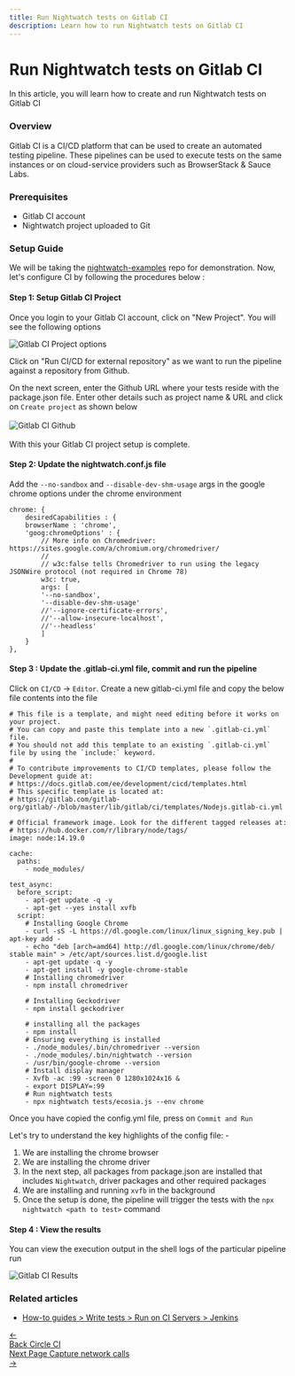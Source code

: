 ```yaml
---
title: Run Nightwatch tests on Gitlab CI
description: Learn how to run Nightwatch tests on Gitlab CI
---
```


<div class="page-header"><h1>Run Nightwatch tests on Gitlab CI</h1></div>

In this article, you will learn how to create and run Nightwatch tests on Gitlab CI

### Overview

Gitlab CI is a CI/CD platform that can be used to create an automated testing pipeline. These pipelines can be used to execute tests on the same instances or on cloud-service providers such as BrowserStack & Sauce Labs.

### Prerequisites
- Gitlab CI account
- Nightwatch project uploaded to Git


### Setup Guide
We will be taking the [nightwatch-examples](https://github.com/nightwatchjs/nightwatch-examples) repo for demonstration. Now, let's configure CI by following the procedures below :


#### Step 1:  Setup Gitlab CI Project
Once you login to your Gitlab CI account, click on "New Project". You will see the following options

![Gitlab CI Project options](https://user-images.githubusercontent.com/1677755/191430866-d944c965-3fcb-4128-a878-30e816acb6be.png)

Click on "Run CI/CD for external repository" as we want to run the pipeline against a repository from Github. 

On the next screen, enter the Github URL where your tests reside with the package.json file. Enter other details such as project name & URL and click on `Create project` as shown below
<br>
<br>
![Gitlab CI Github](https://user-images.githubusercontent.com/1677755/191431627-b1756eda-3357-4525-b4cd-b92b8274c470.png)
<br>
<br>
With this your Gitlab CI project setup is complete. 

#### Step 2:  Update the nightwatch.conf.js file
Add the `--no-sandbox` and `--disable-dev-shm-usage` args in the google chrome options under the chrome environment 

<pre><code class="yml">chrome: {
    desiredCapabilities : {
    browserName : 'chrome',
    'goog:chromeOptions' : {
        // More info on Chromedriver: https://sites.google.com/a/chromium.org/chromedriver/
        //
        // w3c:false tells Chromedriver to run using the legacy JSONWire protocol (not required in Chrome 78)
        w3c: true,
        args: [
        '--no-sandbox',
        '--disable-dev-shm-usage'
        //'--ignore-certificate-errors',
        //'--allow-insecure-localhost',
        //'--headless'
        ]
    }
},
</code></pre>

#### Step 3 : Update the .gitlab-ci.yml file, commit and run the pipeline

Click on `CI/CD` -> `Editor`. Create a new gitlab-ci.yml file and copy the below file contents into the file

<pre><code class="yml"># This file is a template, and might need editing before it works on your project.
# You can copy and paste this template into a new `.gitlab-ci.yml` file.
# You should not add this template to an existing `.gitlab-ci.yml` file by using the `include:` keyword.
#
# To contribute improvements to CI/CD templates, please follow the Development guide at:
# https://docs.gitlab.com/ee/development/cicd/templates.html
# This specific template is located at:
# https://gitlab.com/gitlab-org/gitlab/-/blob/master/lib/gitlab/ci/templates/Nodejs.gitlab-ci.yml

# Official framework image. Look for the different tagged releases at:
# https://hub.docker.com/r/library/node/tags/
image: node:14.19.0

cache:
  paths:
    - node_modules/

test_async:
  before_script:
    - apt-get update -q -y
    - apt-get --yes install xvfb
  script:
    # Installing Google Chrome
    - curl -sS -L https://dl.google.com/linux/linux_signing_key.pub | apt-key add -
    - echo "deb [arch=amd64] http://dl.google.com/linux/chrome/deb/ stable main" > /etc/apt/sources.list.d/google.list
    - apt-get update -q -y
    - apt-get install -y google-chrome-stable
    # Installing chromedriver
    - npm install chromedriver

    # Installing Geckodriver
    - npm install geckodriver

    # installing all the packages
    - npm install 
    # Ensuring everything is installed
    - ./node_modules/.bin/chromedriver --version
    - ./node_modules/.bin/nightwatch --version
    - /usr/bin/google-chrome --version
    # Install display manager
    - Xvfb -ac :99 -screen 0 1280x1024x16 &
    - export DISPLAY=:99
    # Run nightwatch tests
    - npx nightwatch tests/ecosia.js --env chrome
</code></pre>

Once you have copied the config.yml file, press on `Commit and Run`

Let's try to understand the key highlights of the config file: -
1. We are installing the chrome browser
2. We are installing the chrome driver
3. In the next step, all packages from package.json are installed that includes `Nightwatch`, driver packages and other required packages
4. We are installing and running `xvfb` in the background
5. Once the setup is done, the pipeline will trigger the tests with the `npx nightwatch <path to test>` command

#### Step 4 : View the results

You can view the execution output in the shell logs of the particular pipeline run

![Gitlab CI Results](https://user-images.githubusercontent.com/1677755/191442560-0973bf79-8b45-4a25-bb34-44f72757554a.png)


### Related articles
- [How-to guides > Write tests > Run on CI Servers > Jenkins ](https://nightwatchjs.org/guide/ci-integrations/run-nightwatch-on-jenkins.html)


<div class="doc-pagination pt-40">
  <div class="previous">
    <a href="https://nightwatchjs.org/guide/ci-integrations/run-nightwatch-on-circleci.html">
      <span>←</span>
        <div class="d-flex flex-column">
          <span class="smallT">Back</span>
          <span class="bigT">Circle CI</span>
        </div>
    </a>
  </div>
  <div class="next">
    <a href="https://nightwatchjs.org/guide/network-requests/capture-network-calls.html">
        <div class="d-flex flex-column">
          <span class="smallT">Next Page</span>
          <span class="bigT">Capture network calls</span>
        </div>
        <span>→</span>
    </a>
  </div>
</div>